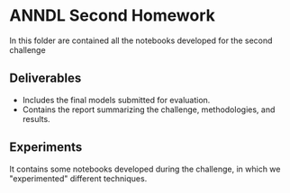 # ANNDL Second Homework
In this folder are contained all the notebooks developed for the second challenge

## Deliverables
- Includes the final models submitted for evaluation.
- Contains the report summarizing the challenge, methodologies, and results.
## Experiments
It contains some notebooks developed during the challenge, in which we "experimented" different techniques.